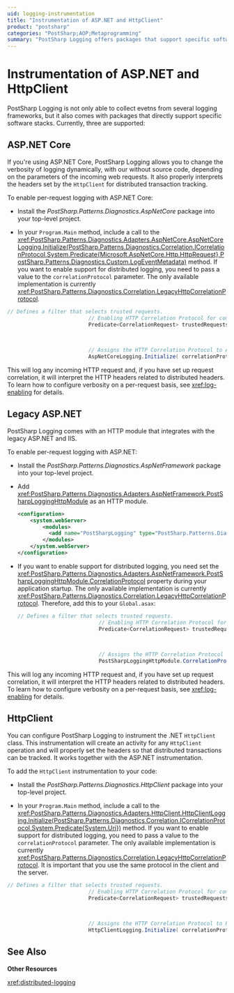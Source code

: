```yaml
---
uid: logging-instrumentation
title: "Instrumentation of ASP.NET and HttpClient"
product: "postsharp"
categories: "PostSharp;AOP;Metaprogramming"
summary: "PostSharp Logging offers packages that support specific software stacks like ASP.NET Core, legacy ASP.NET, and HttpClient. It allows dynamic logging verbosity changes and distributed transaction tracking."
---
```

# Instrumentation of ASP.NET and HttpClient

PostSharp Logging is not only able to collect evetns from several logging frameworks, but it also comes with packages that directly support specific software stacks. Currently, three are supported:


## ASP.NET Core

If you're using ASP.NET Core, PostSharp Logging allows you to change the verbosity of logging dynamically, with our without source code, depending on the parameters of the incoming web requests. It also properly interprets the headers set by the `HttpClient` for distributed transaction tracking. 

To enable per-request logging with ASP.NET Core:

* Install the *PostSharp.Patterns.Diagnostics.AspNetCore* package into your top-level project. 

* In your `Program.Main` method, include a call to the <xref:PostSharp.Patterns.Diagnostics.Adapters.AspNetCore.AspNetCoreLogging.Initialize(PostSharp.Patterns.Diagnostics.Correlation.ICorrelationProtocol,System.Predicate{Microsoft.AspNetCore.Http.HttpRequest},PostSharp.Patterns.Diagnostics.Custom.LogEventMetadata)> method. 
    If you want to enable support for distributed logging, you need to pass a value to the `correlationProtocol` parameter. The only available implementation is currently <xref:PostSharp.Patterns.Diagnostics.Correlation.LegacyHttpCorrelationProtocol>. 

```csharp
// Defines a filter that selects trusted requests. 
						  // Enabling HTTP Correlation Protocol for communication with untrusted devices is a security risk.
						  Predicate<CorrelationRequest> trustedRequests = request => request.RemoteHost == "localhost" || 
																		   request.RemoteHost == "127.0.0.1" ||
																		   request.RemoteHost == "::1";

						  // Assigns the HTTP Correlation Protocol to ASP.NET Core instrumentation.
						  AspNetCoreLogging.Initialize( correlationProtocol: new LegacyHttpCorrelationProtocol( trustedRequests ) );
```

This will log any incoming HTTP request and, if you have set up request correlation, it will interpret the HTTP headers related to distributed headers. To learn how to configure verbosity on a per-request basis, see <xref:log-enabling> for details. 


## Legacy ASP.NET

PostSharp Logging comes with an HTTP module that integrates with the legacy ASP.NET and IIS.

To enable per-request logging with ASP.NET:

* Install the *PostSharp.Patterns.Diagnostics.AspNetFramework* package into your top-level project. 

* Add <xref:PostSharp.Patterns.Diagnostics.Adapters.AspNetFramework.PostSharpLoggingHttpModule> as an HTTP module. 
    ```xml
    <configuration>
    	<system.webServer>
    		<modules>
    		  <add name="PostSharpLogging" type="PostSharp.Patterns.Diagnostics.Adapters.AspNetFramework.PostSharpLoggingHttpModule"/>
    		</modules>
    	</system.webServer>
    </configuration>
    ```


* If you want to enable support for distributed logging, you need set the <xref:PostSharp.Patterns.Diagnostics.Adapters.AspNetFramework.PostSharpLoggingHttpModule.CorrelationProtocol> property during your application startup. The only available implementation is currently <xref:PostSharp.Patterns.Diagnostics.Correlation.LegacyHttpCorrelationProtocol>. 
    Therefore, add this to your `Global.asax`: 
    ```csharp
    // Defines a filter that selects trusted requests.
    						  // Enabling HTTP Correlation Protocol for communication with untrusted devices is a security risk.
    						  Predicate<CorrelationRequest> trustedRequests = request => request.RemoteHost == "localhost" || 
    																		   request.RemoteHost == "127.0.0.1" ||
    																		   request.RemoteHost == "::1";
    
    						  // Assigns the HTTP Correlation Protocol to the HTTP module.
    						  PostSharpLoggingHttpModule.CorrelationProtocol = new LegacyHttpCorrelationProtocol( trustedRequests );
    ```


This will log any incoming HTTP request and, if you have set up request correlation, it will interpret the HTTP headers related to distributed headers. To learn how to configure verbosity on a per-request basis, see <xref:log-enabling> for details. 


## HttpClient

You can configure PostSharp Logging to instrument the .NET `HttpClient` class. This instrumentation will create an activity for any `HttpClient` operation and will properly set the headers so that distributed transactions can be tracked. It works together with the ASP.NET instrumentation. 

To add the `HttpClient` instrumentation to your code: 

* Install the *PostSharp.Patterns.Diagnostics.HttpClient* package into your top-level project. 

* In your `Program.Main` method, include a call to the <xref:PostSharp.Patterns.Diagnostics.Adapters.HttpClient.HttpClientLogging.Initialize(PostSharp.Patterns.Diagnostics.Correlation.ICorrelationProtocol,System.Predicate{System.Uri})> method. 
    If you want to enable support for distributed logging, you need to pass a value to the `correlationProtocol` parameter. The only available implementation is currently <xref:PostSharp.Patterns.Diagnostics.Correlation.LegacyHttpCorrelationProtocol>. It is important that you use the same protocol in the client and the server. 

```csharp
// Defines a filter that selects trusted requests.
						  // Enabling HTTP Correlation Protocol for communication with untrusted devices is a security risk.
						  Predicate<CorrelationRequest> trustedRequests = request => request.RemoteHost == "localhost" || 
																		   request.RemoteHost == "127.0.0.1" ||
																		   request.RemoteHost == "::1";

						  // Assigns the HTTP Correlation Protocol to HttpClient instrumentation.
						  HttpClientLogging.Initialize( correlationProtocol: new LegacyHttpCorrelationProtocol( trustedRequests ) );
```

## See Also

**Other Resources**

<xref:distributed-logging>
<br>
